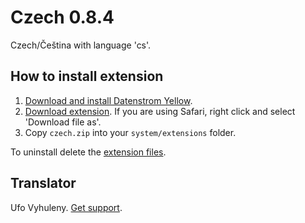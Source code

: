 Czech 0.8.4
===========
Czech/Čeština with language 'cs'.

## How to install extension

1. [Download and install Datenstrom Yellow](https://github.com/datenstrom/yellow/).
2. [Download extension](https://github.com/datenstrom/yellow-extensions/raw/master/zip/czech.zip). If you are using Safari, right click and select 'Download file as'.
3. Copy `czech.zip` into your `system/extensions` folder.

To uninstall delete the [extension files](extension.ini).

## Translator

Ufo Vyhuleny. [Get support](https://developers.datenstrom.se/help/support).
